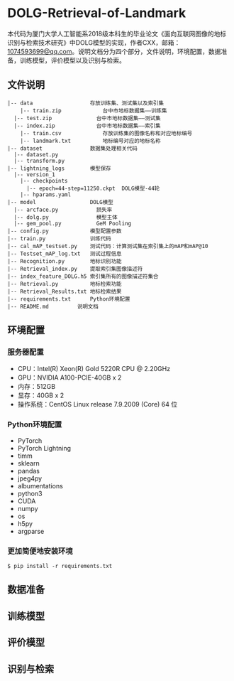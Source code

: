# DOLG-Retrieval-of-Landmark
  本代码为厦门大学人工智能系2018级本科生的毕业论文《面向互联网图像的地标识别与检索技术研究》中DOLG模型的实现，作者CXX，邮箱：1074593699@qq.com。说明文档分为四个部分，文件说明，环境配置，数据准备，训练模型，评价模型以及识别与检索。
## 文件说明
```angular2html
|-- data                  存放训练集、测试集以及索引集
	|-- train.zip             台中市地标数据集——训练集
  |-- test.zip              台中市地标数据集——测试集
  |-- index.zip             台中市地标数据集——索引集
	|-- train.csv             存放训练集的图像名称和对应地标编号
	|-- landmark.txt          地标编号对应的地标名称
|-- dataset               数据集处理相关代码
  |-- dataset.py
  |-- transform.py
|-- lightning_logs        模型保存
  |-- version_1
    |-- checkpoints
      |-- epoch=44-step=11250.ckpt  DOLG模型-44轮
    |-- hparams.yaml
|-- model                 DOLG模型
  |-- arcface.py            损失率
  |-- dolg.py               模型主体
  |-- gem_pool.py           GeM Pooling
|-- config.py             模型配置参数
|-- train.py              训练代码
|-- cal_mAP_testset.py    测试代码：计算测试集在索引集上的mAP和mAP@10
|-- Testset_mAP_log.txt   测试过程信息
|-- Recognition.py        地标识别功能
|-- Retrieval_index.py    提取索引集图像描述符
|-- index_feature_DOLG.h5 索引集所有的图像描述符集合
|-- Retrieval.py          地标检索功能
|-- Retrieval_Results.txt 地标检索结果
|-- requirements.txt	  Python环境配置
|-- README.md		  说明文档
```
## 环境配置
### 服务器配置
- CPU：Intel(R) Xeon(R) Gold 5220R CPU @ 2.20GHz
- GPU：NVIDIA A100-PCIE-40GB x 2
- 内存：512GB
- 显存：40GB x 2
- 操作系统：CentOS Linux release 7.9.2009 (Core) 64 位
### Python环境配置
+ PyTorch
+ PyTorch Lightning
+ timm
+ sklearn
+ pandas
+ jpeg4py
+ albumentations
+ python3
+ CUDA
+ numpy
+ os
+ h5py
+ argparse
### 更加简便地安装环境
	$ pip install -r requirements.txt
## 数据准备

## 训练模型
## 评价模型
## 识别与检索
